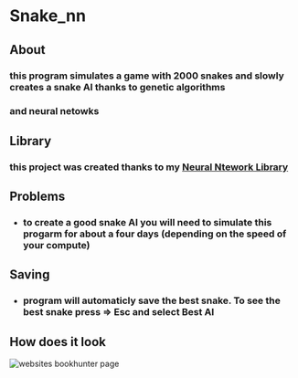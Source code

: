 # Snake_nn

##  About
### this program simulates a game with 2000 snakes and slowly creates a snake AI thanks to genetic algorithms
### and neural netowks

## Library
### this project was created thanks to my [Neural Ntework Library](https://github.com/atOliverParkerMorgan/Neural_network-lib) 

## Problems 
* ### to create a good snake AI you will need to simulate this progarm for about a four days (depending on the speed of your compute)
## Saving
* ### program will automaticly save the best snake. To see the best snake press => Esc and select Best AI
## How does it look
![websites bookhunter page](https://imgur.com/M3cRH4o)

